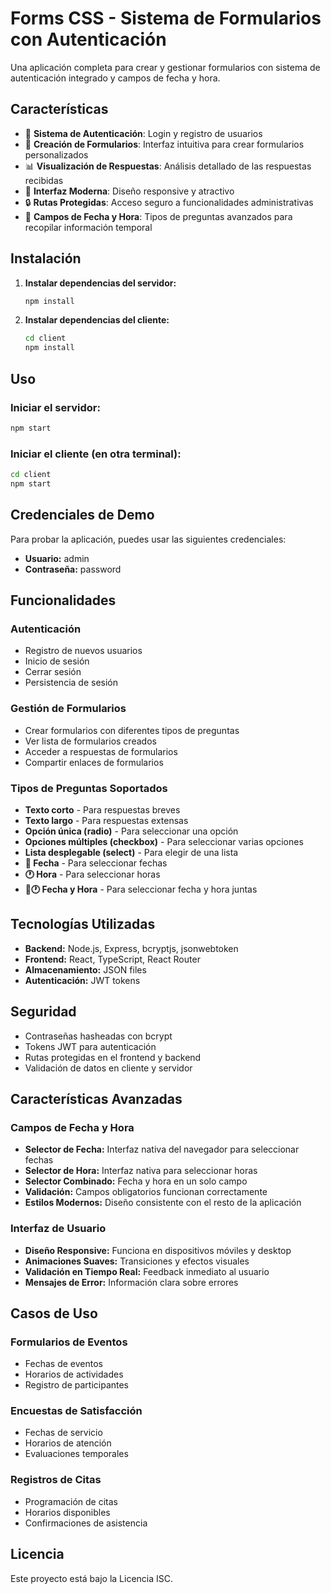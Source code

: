 # Forms CSS - Sistema de Formularios con Autenticación

Una aplicación completa para crear y gestionar formularios con sistema de autenticación integrado y campos de fecha y hora.

## Características

- 🔐 **Sistema de Autenticación**: Login y registro de usuarios
- 📝 **Creación de Formularios**: Interfaz intuitiva para crear formularios personalizados
- 📊 **Visualización de Respuestas**: Análisis detallado de las respuestas recibidas
- 🎨 **Interfaz Moderna**: Diseño responsive y atractivo
- 🔒 **Rutas Protegidas**: Acceso seguro a funcionalidades administrativas
- 📅 **Campos de Fecha y Hora**: Tipos de preguntas avanzados para recopilar información temporal

## Instalación

1. **Instalar dependencias del servidor:**
   ```bash
   npm install
   ```

2. **Instalar dependencias del cliente:**
   ```bash
   cd client
   npm install
   ```

## Uso

### Iniciar el servidor:
```bash
npm start
```

### Iniciar el cliente (en otra terminal):
```bash
cd client
npm start
```

## Credenciales de Demo

Para probar la aplicación, puedes usar las siguientes credenciales:

- **Usuario:** admin
- **Contraseña:** password

## Funcionalidades

### Autenticación
- Registro de nuevos usuarios
- Inicio de sesión
- Cerrar sesión
- Persistencia de sesión

### Gestión de Formularios
- Crear formularios con diferentes tipos de preguntas
- Ver lista de formularios creados
- Acceder a respuestas de formularios
- Compartir enlaces de formularios

### Tipos de Preguntas Soportados
- **Texto corto** - Para respuestas breves
- **Texto largo** - Para respuestas extensas
- **Opción única (radio)** - Para seleccionar una opción
- **Opciones múltiples (checkbox)** - Para seleccionar varias opciones
- **Lista desplegable (select)** - Para elegir de una lista
- **📅 Fecha** - Para seleccionar fechas
- **🕐 Hora** - Para seleccionar horas
- **📅🕐 Fecha y Hora** - Para seleccionar fecha y hora juntas

## Tecnologías Utilizadas

- **Backend:** Node.js, Express, bcryptjs, jsonwebtoken
- **Frontend:** React, TypeScript, React Router
- **Almacenamiento:** JSON files
- **Autenticación:** JWT tokens

## Seguridad

- Contraseñas hasheadas con bcrypt
- Tokens JWT para autenticación
- Rutas protegidas en el frontend y backend
- Validación de datos en cliente y servidor

## Características Avanzadas

### Campos de Fecha y Hora
- **Selector de Fecha:** Interfaz nativa del navegador para seleccionar fechas
- **Selector de Hora:** Interfaz nativa para seleccionar horas
- **Selector Combinado:** Fecha y hora en un solo campo
- **Validación:** Campos obligatorios funcionan correctamente
- **Estilos Modernos:** Diseño consistente con el resto de la aplicación

### Interfaz de Usuario
- **Diseño Responsive:** Funciona en dispositivos móviles y desktop
- **Animaciones Suaves:** Transiciones y efectos visuales
- **Validación en Tiempo Real:** Feedback inmediato al usuario
- **Mensajes de Error:** Información clara sobre errores

## Casos de Uso

### Formularios de Eventos
- Fechas de eventos
- Horarios de actividades
- Registro de participantes

### Encuestas de Satisfacción
- Fechas de servicio
- Horarios de atención
- Evaluaciones temporales

### Registros de Citas
- Programación de citas
- Horarios disponibles
- Confirmaciones de asistencia

## Licencia

Este proyecto está bajo la Licencia ISC.